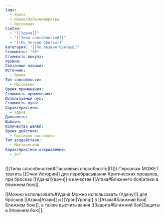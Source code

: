 ```yaml
---
tags:
  - Удача
  - Навык/ПоЛезвиюБритвы
  - Пассивная
Ссылки:
  - "[[Удача]]"
  - "[[Типы способностей]]"
  - "[[По лезвию бритвы]]"
Категория: "[[По лезвию бритвы]]"
Стоимость: "30"
Стоимость выкупа: 
Уровни: 
Связанные навыки: 
Источник:
  - Время
Тип способности:
  - Пассивная
Время применения: 
Стоимость применения: 
Используемый пул: 
Стоимость пула: 
Характеристики:
  - Удача
Дальность: 
Шаблон: 
Количество целей: 
Время действия:
  - Пассивно-постоянно
Тип воздействия:
  - Мистический
Характеристики открываемые:
  - 9x7
---
```

([[Типы способностей#Пассивная способность|П]]) Персонаж МОЖЕТ тратить [[Очки Истории]] для перебрасывания Критических провалов, при бросках [[Удача|Удачи]] в качестве [[Атака#Ближнего боя|атаки в ближнем бою]].

[[Можно использовать#Удача|Можно использовать (Удачу)]] для бросков [[Атака|Атаки]] и [[Урон|Урона]] в [[Атака#Ближний Бой|Ближнем бою]], а также высчитывания [[Защита#Ближний бой|Защиты в ближнем бою]].

